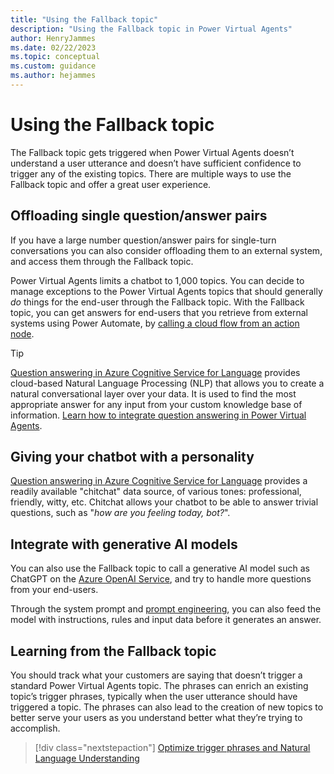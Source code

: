 ```yaml
---
title: "Using the Fallback topic"
description: "Using the Fallback topic in Power Virtual Agents"
author: HenryJammes
ms.date: 02/22/2023
ms.topic: conceptual
ms.custom: guidance
ms.author: hejammes
---
```


# Using the Fallback topic

The Fallback topic gets triggered when Power Virtual Agents doesn’t understand a user utterance and doesn’t have sufficient confidence to trigger any of the existing topics.
There are multiple ways to use the Fallback topic and offer a great user experience.

## Offloading single question/answer pairs

If you have a large number question/answer pairs for single-turn conversations you can also consider offloading them to an external system, and access them through the Fallback topic.

Power Virtual Agents limits a chatbot to 1,000 topics. You can decide to manage exceptions to the Power Virtual Agents topics that should generally _do_ things for the end-user through the Fallback topic. With the Fallback topic, you can get answers for end-users that you retrieve from external systems using Power Automate, by [calling a cloud flow from an action node](/power-virtual-agents/advanced-use-flow).

> [!TIP]
> [Question answering in Azure Cognitive Service for Language](/azure/cognitive-services/language-service/question-answering/overview) provides cloud-based Natural Language Processing (NLP) that allows you to create a natural conversational layer over your data. It is used to find the most appropriate answer for any input from your custom knowledge base of information.
> [Learn how to integrate question answering in Power Virtual Agents](/power-virtual-agents/integrate-with-question-answering).

## Giving  your chatbot with a personality

[Question answering in Azure Cognitive Service for Language](/azure/cognitive-services/language-service/question-answering/overview) provides a readily available "chitchat" data source, of various tones: professional, friendly, witty, etc.
Chitchat allows your chatbot to be able to answer trivial questions, such as "_how are you feeling today, bot?_".

## Integrate with generative AI models

You can also use the Fallback topic to call a generative AI model such as ChatGPT on the [Azure OpenAI Service](/azure/cognitive-services/openai/overview), and try to handle more questions from your end-users.

Through the system prompt and [prompt engineering](/azure/cognitive-services/openai/concepts/prompt-engineering), you can also feed the model with instructions, rules and input data before it generates an answer.

## Learning from the Fallback topic

You should track what your customers are saying that doesn’t trigger a standard Power Virtual Agents topic. The phrases can enrich an existing topic’s trigger phrases, typically when the user utterance should have triggered a topic. The phrases can also lead to the creation of new topics to better serve your users as you understand better what they’re trying to accomplish.

> [!div class="nextstepaction"]
> [Optimize trigger phrases and Natural Language Understanding](trigger-phrases-best-practices.md)
